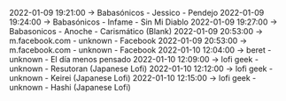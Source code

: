 2022-01-09 19:21:00 -> Babasónicos - Jessico - Pendejo
2022-01-09 19:24:00 -> Babasónicos - Infame - Sin Mi Diablo
2022-01-09 19:27:00 -> Babasonicos - Anoche - Carismático (Blank)
2022-01-09 20:53:00 -> m.facebook.com - unknown - Facebook
2022-01-09 20:53:00 -> m.facebook.com - unknown - Facebook
2022-01-10 12:04:00 -> beret - unknown - El día menos pensado
2022-01-10 12:09:00 -> lofi geek - unknown - Resutoran (Japanese Lofi)
2022-01-10 12:12:00 -> lofi geek - unknown - Keirei (Japanese Lofi)
2022-01-10 12:15:00 -> lofi geek - unknown - Hashi (Japanese Lofi)
